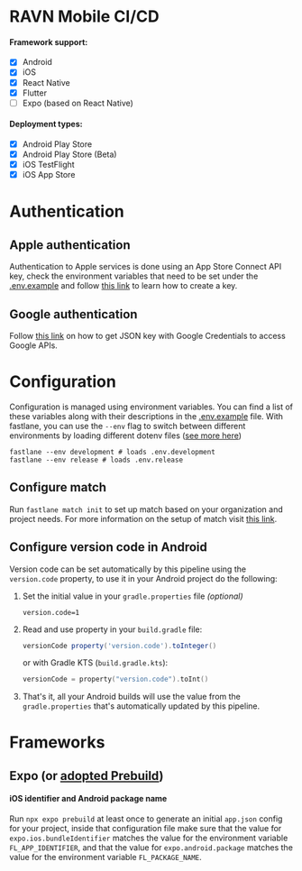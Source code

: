 # RAVN Mobile CI/CD

#### Framework support:

- [x] Android
- [x] iOS
- [x] React Native
- [x] Flutter
- [ ] Expo (based on React Native)

#### Deployment types:

- [x] Android Play Store
- [x] Android Play Store (Beta)
- [x] iOS TestFlight
- [x] iOS App Store

# Authentication

## Apple authentication

Authentication to Apple services is done using an App Store Connect API key, check the environment variables that need
to be set under the [.env.example](.env.example) and
follow [this link](https://docs.fastlane.tools/app-store-connect-api/) to learn how to create a key.

## Google authentication

Follow [this link](https://docs.fastlane.tools/getting-started/android/setup/#setting-up-supply) on how to get JSON key
with Google Credentials to access Google APIs.

# Configuration

Configuration is managed using environment variables. You can find a list of these variables along with their
descriptions in the [.env.example](.env.example) file. With fastlane, you can use the `--env` flag to switch between
different environments by loading different dotenv
files ([see more here](https://docs.fastlane.tools/best-practices/keys/))

```shell
fastlane --env development # loads .env.development
fastlane --env release # loads .env.release
```

## Configure match

Run `fastlane match init` to set up match based on your organization and project needs. For more information on the
setup
of match visit [this link](https://docs.fastlane.tools/actions/match/#setup).

## Configure version code in Android

Version code can be set automatically by this pipeline using the `version.code` property, to use it in your Android
project do the following:

1. Set the initial value in your `gradle.properties` file _(optional)_
   ```properties
   version.code=1
   ```
2. Read and use property in your `build.gradle` file:
   ```groovy
   versionCode property('version.code').toInteger()
   ```
   or with Gradle KTS (`build.gradle.kts`):
   ```kotlin
   versionCode = property("version.code").toInt()
   ```
3. That's it, all your Android builds will use the value from the `gradle.properties` that's automatically updated by
   this pipeline.

# Frameworks

## Expo (or [adopted Prebuild](https://docs.expo.dev/guides/adopting-prebuild/))

#### iOS identifier and Android package name

Run `npx expo prebuild` at least once to generate an initial `app.json` config for your project, inside that
configuration file make sure that the value for `expo.ios.bundleIdentifier` matches the value for the environment
variable `FL_APP_IDENTIFIER`, and that the value for `expo.android.package` matches the value for the environment
variable `FL_PACKAGE_NAME`.
